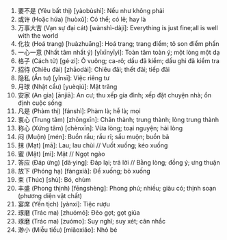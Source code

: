 1. 要不是 (Yêu bất thị) [yàobùshì]: Nếu như không phải
2. 或许 (Hoặc hứa) [huòxǔ]: Có thể; có lẽ; hay là
3. 万事大吉 (Vạn sự đại cát) [wànshì-dàjí]: Everything is just fine;all is well with the world
4. 化妆 (Hoá trang) [huàzhuāng]: Hoá trang; trang điểm; tô son điểm phấn
5. 一心一意 (Nhất tâm nhất ý) [yīxīnyīyì]: Toàn tâm toàn ý; một lòng một dạ
6. 格子 (Cách tử) [gé·zi]: Ô vuông; ca-rô; dấu đã kiểm; dấu ghi đã kiểm tra
7. 招待 (Chiêu đài) [zhāodài]: Chiêu đãi; thết đãi; tiếp đãi
8. 隐私 (Ẩn tư) [yǐnsī]: Việc riêng tư
9. 月球 (Nhật cầu) [yuèqiú]: Mặt trăng
10. 安家 (An gia) [ānjiā]: An cư; thu xếp gia đình; xếp đặt chuyện nhà; ổn định cuộc sống
11. 凡是 (Phàm thị) [fánshì]: Phàm là; hễ là; mọi
12. 衷心 (Trung tâm) [zhōngxīn]: Chân thành; trung thành; lòng trung thành
13. 称心 (Xứng tâm) [chènxīn]: Vừa lòng; toại nguyện; hài lòng
14. 闷 (Muộn) [mén]: Buồn rầu; rầu rĩ; sầu muộn; buồn bã
15. 抹 (Mạt) [mā]: Lau; lau chùi // Vuốt xuống; kéo xuống
16. 蜜 (Mật) [mì]: Mật // Ngọt ngào
17. 答应 (Đáp ứng) [dā·ying]: Đáp lại; trả lời // Bằng lòng; đồng ý; ưng thuận
18. 放下 (Phóng hạ) [fàngxià]: Để xuống; bỏ xuống
19. 束 (Thúc) [shù]: Bó, chùm
20. 丰盛 (Phong thịnh) [fēngshèng]: Phong phú; nhiều; giàu có; thịnh soạn (phương diện vật chất)
21. 宴席 (Yến tịch) [yànxí]: Tiệc rượu
22. 琢磨 (Trác ma) [zhuómó]: Đẽo gọt; gọt giũa
23. 琢磨 (Trác ma) [zuómo]: Suy nghĩ; suy xét; cân nhắc
24. 渺小 (Miễu tiểu) [miǎoxiǎo]: Nhỏ bé